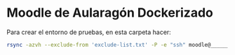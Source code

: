 # Moodle de Aularagón Dockerizado

Para crear el entorno de pruebas, en esta carpeta hacer:

```bash
rsync -azvh --exclude-from 'exclude-list.txt' -P -e "ssh" moodle@____________:/home/moodle/moodle-docker/ .
```

